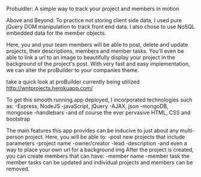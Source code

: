 Probuidler: A simple way to track your project and members in motion

Above and Beyond: To practice not storing client side data, I used pure jQuery DOM manipulation to track front end data. I also chose to use NoSQL embedded data for the member objects.

Here, you and your team members will be able to post, delete and update projects,
their descriptions, members and member tasks. You'll even be able to link a url
to an image to beautifully display your project in the background of the project's post. With very fast and easy implementation, we can alter the proBuilder to your companies theme.

take a quick look at proBuilder currently being utilized
http://wntprojects.herokuapp.com/

To get this smooth running app deployed, I incorporated technologies such as:
-Express, NodeJS
-javaScript, jQuery
-AJAX, json
-mongoDB, mongoose
-handlebars
-and of course the ever pervasive HTML, CSS and bootstrap

The main features this app provides can be inducive to just about any multi-person project. Here, you will be able to:
    -post new projects that include parameters
    -project name
    -owner/creator
    -lead
    -description
    -and even a way to place your own url for a background img
After the project is created, you can create members that can have:
  -member name
  -member task
the member tasks can be updated and individual projects and members can be removed.
